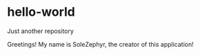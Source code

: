 # hello-world
Just another repository

Greetings! My name is SoleZephyr, the creator of this application!
